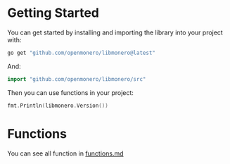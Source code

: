 # Getting Started

You can get started by installing and importing the library into your project with:
```bash
go get "github.com/openmonero/libmonero@latest"
```
And:
```go
import "github.com/openmonero/libmonero/src"
```

Then you can use functions in your project:
```go
fmt.Println(libmonero.Version())
```

# Functions

You can see all function in [functions.md](functions.md)
